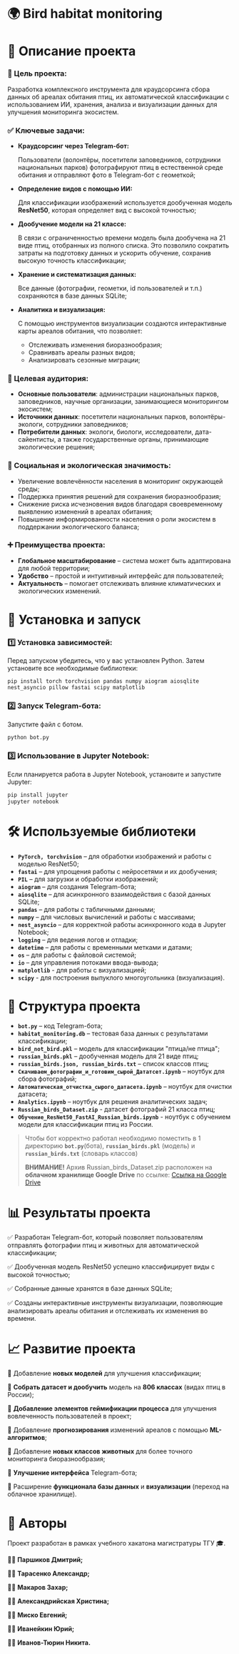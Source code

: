 # **🌍 Bird habitat monitoring**

# **📌 Описание проекта**

### **🎯 Цель проекта:**

Разработка комплексного инструмента для краудсорсинга сбора данных об ареалах обитания птиц, их автоматической классификации с использованием ИИ, хранения, анализа и визуализации данных для улучшения мониторинга экосистем.

### **✅ Ключевые задачи:**

- **Краудсорсинг через Telegram-бот:**
    
    Пользователи (волонтёры, посетители заповедников, сотрудники национальных парков) фотографируют птиц в естественной среде обитания и отправляют фото в Telegram-бот с геометкой;
    
- **Определение видов с помощью ИИ:**
    
    Для классификации изображений используется дообученная модель **ResNet50**, которая определяет вид с высокой точностью;
    
- **Дообучение модели на 21 классе:**
    
    В связи с ограниченностью времени модель была дообучена на 21 виде птиц, отобранных из полного списка. Это позволило сократить затраты на подготовку данных и ускорить обучение, сохранив высокую точность классификации;
    
- **Хранение и систематизация данных:**
    
    Все данные (фотографии, геометки, id пользователей и т.п.) сохраняются в базе данных SQLite;
    
- **Аналитика и визуализация:**
    
    С помощью инструментов визуализации создаются интерактивные карты ареалов обитания, что позволяет:
    
    - Отслеживать изменения биоразнообразия;
    - Сравнивать ареалы разных видов;
    - Анализировать сезонные миграции;

### **👥 Целевая аудитория:**

- **Основные пользователи**: администрации национальных парков, заповедников, научные организации, занимающиеся мониторингом экосистем;
- **Источники данных**: посетители национальных парков, волонтёры-экологи, сотрудники заповедников;
- **Потребители данных**: экологи, биологи, исследователи, дата-сайентисты, а также государственные органы, принимающие экологические решения;

### **🌳 Социальная и экологическая значимость:**

- Увеличение вовлечённости населения в мониторинг окружающей среды;
- Поддержка принятия решений для сохранения биоразнообразия;
- Снижение риска исчезновения видов благодаря своевременному выявлению изменений в ареалах обитания;
- Повышение информированности населения о роли экосистем в поддержании экологического баланса;

### **➕ Преимущества проекта:**

- **Глобальное масштабирование** – система может быть адаптирована для любой территории;
- **Удобство** – простой и интуитивный интерфейс для пользователей;
- **Актуальность** – помогает отслеживать влияние климатических и экологических изменений.

# **🚀 Установка и запуск**

### **1️⃣ Установка зависимостей:**

Перед запуском убедитесь, что у вас установлен Python. Затем установите все необходимые библиотеки:

```
pip install torch torchvision pandas numpy aiogram aiosqlite nest_asyncio pillow fastai scipy matplotlib
```

### **2️⃣ Запуск Telegram-бота:**

Запустите файл с ботом.

```python
python bot.py
```

### **3️⃣ Использование в Jupyter Notebook:**

Если планируется работа в Jupyter Notebook, установите и запустите Jupyter:

```python
pip install jupyter
jupyter notebook
```

# **🛠** Используемые библиотеки

- **`PyTorch, torchvision`** – для обработки изображений и работы с моделью ResNet50;
- **`fastai`** – для упрощения работы с нейросетями и их дообучения;
- **`PIL`** – для загрузки и обработки изображений;
- **`aiogram`** – для создания Telegram-бота;
- **`aiosqlite`** – для асинхронного взаимодействия с базой данных SQLite;
- **`pandas`** – для работы с табличными данными;
- **`numpy`** – для числовых вычислений и работы с массивами;
- **`nest_asyncio`** – для корректной работы асинхронного кода в Jupyter Notebook;
- **`logging`** – для ведения логов и отладки;
- **`datetime`** – для работы с временными метками и датами;
- **`os`** – для работы с файловой системой;
- **`io`** – для управления потоками ввода-вывода;
- **`matplotlib`** - для работы с визуализацией;
- **`scipy`** - для построения выпуклого многоугольника (визуализация).

# **📂** Структура проекта

- **`bot.py`** – код Telegram-бота;
- **`habitat_monitoring.db`** – тестовая база данных с результатами классификации;
- **`bird_not_bird.pkl`** – модель для классификации "птица/не птица";
- **`russian_birds.pkl`** – дообученная модель для 21 виде птиц;
- **`russian_birds.json, russian_birds.txt`** – список классов птиц;
- **`Скачиваем_фотографии_и_готовим_сырой_Дататсет.ipynb`** – ноутбук для сбора фотографий;
- **`Автоматическая_отчистка_сырого_датасета.ipynb`** – ноутбук для очистки датасета;
- **`Analytics.ipynb`** – ноутбук для решения аналитических задач;
- **`Russian_birds_Dataset.zip`** - датасет фотографий 21 класса птиц;
- **`Обучение_ResNet50_FastAI_Russian_birds.ipynb`** - ноутбук с обучением модели для классификации птиц из России.

> Чтобы бот корректно работал необходимо поместить в 1 директорию **`bot.py`**(бота), **`russian_birds.pkl`** (модель) и **`russian_birds.txt`** (словарь классов)
> 
> **ВНИМАНИЕ!** Архив Russian_birds_Dataset.zip расположен на **облачном хранилище Google Drive** по ссылке: [Ссылка на Google Drive](https://drive.google.com/file/d/1wZWOEGF9dVloMYjBGmWBo8H6MHFzQJ2D/view?usp=drive_link)
>

# **📊** Результаты проекта

✅ Разработан Telegram-бот, который позволяет пользователям отправлять фотографии птиц и животных для автоматической классификации;

✅ Дообученная модель ResNet50 успешно классифицирует виды с высокой точностью;

✅ Собранные данные хранятся в базе данных SQLite;

✅ Созданы интерактивные инструменты визуализации, позволяющие анализировать ареалы обитания и отслеживать их изменения во времени.

# 📈 Развитие проекта

🔹 Добавление **новых моделей** для улучшения классификации;

🔹 **Собрать датасет и дообучить** модель на **806 классах** (видах птиц в России);

🔹 **Добавление элементов геймификации процесса** для улучшения вовлеченность пользователей в проект;

🔹 Добавление **прогнозирования** изменений ареалов с помощью **ML-алгоритмов**;

🔹 Добавление **новых классов животных** для более точного мониторинга биоразнообразия;

🔹 **Улучшение интерфейса** Telegram-бота;

🔹 Расширение **функционала базы данных** и **визуализации** (переход на облачное хранилище).

# 👥 Авторы

Проект разработан в рамках учебного хакатона магистратуры ТГУ 🎓.

👨‍💻 **Паршиков Дмитрий;**

👨‍💻 **Тарасенко Александр;**

👨‍💻 **Макаров Захар;**

👩‍💻 **Александрийская Христина;**

👨‍💻 **Миско Евгений;**

👨‍💻 **Иванейкин Юрий;**

👨‍💻 **Иванов-Тюрин Никита.**
